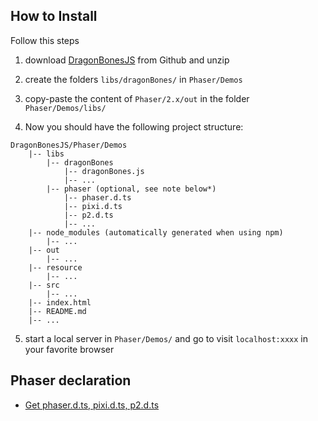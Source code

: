 ## How to Install
Follow this steps

1. download [DragonBonesJS](https://github.com/DragonBones/DragonBonesJS/archive/master.zip "DragonBonesJS") from Github and unzip

2. create the folders `libs/dragonBones/` in `Phaser/Demos`

3. copy-paste the content of `Phaser/2.x/out` in the folder `Phaser/Demos/libs/`

4. Now you should have the following project structure:
```
DragonBonesJS/Phaser/Demos
    |-- libs
        |-- dragonBones
            |-- dragonBones.js
            |-- ...
        |-- phaser (optional, see note below*)
            |-- phaser.d.ts
            |-- pixi.d.ts
            |-- p2.d.ts
            |-- ...
    |-- node_modules (automatically generated when using npm)
        |-- ...
    |-- out
        |-- ...
    |-- resource
        |-- ...
    |-- src
        |-- ...
    |-- index.html
    |-- README.md
    |-- ...
```
5. start a local server in `Phaser/Demos/` and go to visit `localhost:xxxx` in your favorite browser

## Phaser declaration
* [Get phaser.d.ts, pixi.d.ts, p2.d.ts](https://github.com/photonstorm/phaser-ce/tree/master/typescript/)
